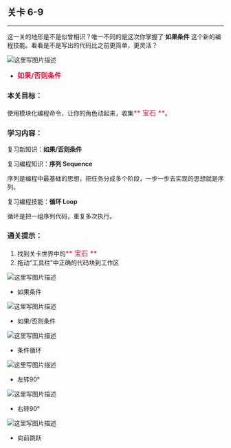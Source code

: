 ## 关卡 6-9

------
这一关的地形是不是似曾相识？唯一不同的是这次你掌握了 **如果条件** 这个新的编程技能。看看是不是写出的代码比之前更简单，更灵活？


 ![这里写图片描述](scene/image/if_else.png)
 - <font color=#DC143C size=3>**如果/否则条件**</font>


### 本关目标：
使用模块化编程命令，让你的角色动起来，收集<font color=#DC143C size=3>** 宝石 **</font>。

### 学习内容：
复习新知识：**如果/否则条件**

复习编程知识：**序列 Sequence**

序列是编程中最基础的思想，把任务分成多个阶段，一步一步去实现的思想就是序列。

复习编程技能：**循环 Loop**

循环是把一组序列代码，重复多次执行。

### 通关提示：
1. 找到关卡世界中的<font color=#DC143C size=3>** 宝石 **</font>
2. 拖动“工具栏”中正确的代码块到工作区
 
 ![这里写图片描述](scene/image/if.png)
 - 如果条件
 
 ![这里写图片描述](scene/image/if_else.png)
 - 如果/否则条件

 ![这里写图片描述](scene/image/while_until.png)
 - 条件循环
  
 ![这里写图片描述](scene/image/turn_left.png)
 - 左转90°
 
 ![这里写图片描述](scene/image/turn_right.png)
 - 右转90°
 
 ![这里写图片描述](scene/image/jump_forward.png)
 - 向前跳跃